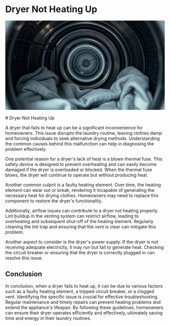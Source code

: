 <h1> Dryer Not Heating Up
 </h1><p><img src="/images/dryer_malfunction_no_heat-1.jpg"></p># Dryer Not Heating Up

A dryer that fails to heat up can be a significant inconvenience for homeowners. This issue disrupts the laundry routine, leaving clothes damp and forcing individuals to seek alternative drying methods. Understanding the common causes behind this malfunction can help in diagnosing the problem effectively.

One potential reason for a dryer's lack of heat is a blown thermal fuse. This safety device is designed to prevent overheating and can easily become damaged if the dryer is overloaded or blocked. When the thermal fuse blows, the dryer will continue to operate but without producing heat.

Another common culprit is a faulty heating element. Over time, the heating element can wear out or break, rendering it incapable of generating the necessary heat for drying clothes. Homeowners may need to replace this component to restore the dryer's functionality.

Additionally, airflow issues can contribute to a dryer not heating properly. Lint buildup in the venting system can restrict airflow, leading to overheating and subsequent shut-off of the heating element. Regularly cleaning the lint trap and ensuring that the vent is clear can mitigate this problem.

Another aspect to consider is the dryer's power supply. If the dryer is not receiving adequate electricity, it may run but fail to generate heat. Checking the circuit breaker or ensuring that the dryer is correctly plugged in can resolve this issue.

## Conclusion

In conclusion, when a dryer fails to heat up, it can be due to various factors such as a faulty heating element, a tripped circuit breaker, or a clogged vent. Identifying the specific issue is crucial for effective troubleshooting. Regular maintenance and timely repairs can prevent heating problems and extend the appliance's lifespan. By following these guidelines, homeowners can ensure their dryer operates efficiently and effectively, ultimately saving time and energy in their laundry routines.
